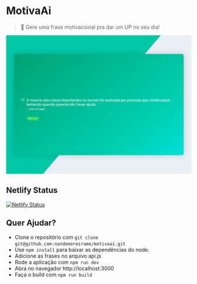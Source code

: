# MotivaAi

> 💪 Gere uma frase motivacional pra dar um UP no seu dia!

![MotivaAi](/share.png)

## Netlify Status

[![Netlify Status](https://api.netlify.com/api/v1/badges/9a7694f4-4634-456c-b81c-c485b0fa53f4/deploy-status)](https://app.netlify.com/sites/motivaai/deploys)

## Quer Ajudar?

* Clone o repositório com ```git clone git@github.com:nandomoreirame/motivaai.git```
* Use ```npm install``` para baixar as dependências do node.
* Adicione as frases no arquivo api.js
* Rode a aplicação com ```npm run dev```
* Abra no navegador http://localhost:3000
* Faça o build com ```npm run build```
